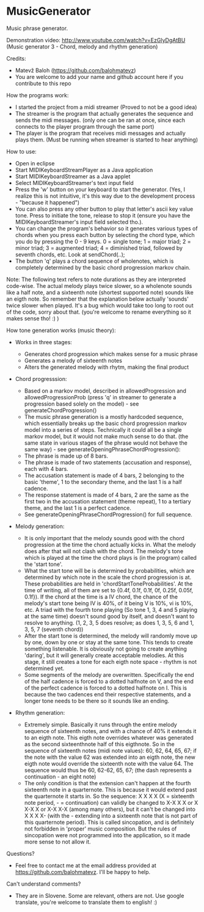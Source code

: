 MusicGenerator
===============

Music phrase generator.

Demonstration video:
http://www.youtube.com/watch?v=EzGlyDgAtBU (Music generator 3 - Chord, melody and rhythm generation)

Credits:
- Matevž Baloh (https://github.com/balohmatevz)
- You are welcome to add your name and github account here if you contribute to this repo

How the programs work:
- I started the project from a midi streamer (Proved to not be a good idea)
- The streamer is the program that actually generates the sequence and sends the midi messages. (only one can be ran at once, since each connects to the player program through the same port)
- The player is the program that receives midi messages and actually plays them. (Must be running when streamer is started to hear anything)

How to use: 
- Open in eclipse
- Start MIDIKeyboardStreamPlayer as a Java application
- Start MIDIKeyboardStreamer as a Java applet
- Select MIDIKeyboardStreamer's text input field
- Press the 'w' button on your keyboard to start the generator. (Yes, I realize this is not intuitive, it's this way due to the development process - "because it happened")
- You can also press any other button to play that letter's ascii key value tone. Press to initiate the tone, release to stop it (ensure you have the MIDIKeyboardStreamer's input field selected tho.).
- You can change the program's behavior so it generates various types of chords when you press each button by selecting the chord type, which you do by pressing the 0 - 9 keys. 0 = single tone; 1 = major triad; 2 = minor triad; 3 = augmented triad; 4 = diminished triad, followed by seventh chords, etc. Look at sendChord(..);
- The button 'q' plays a chord sequence of wholenotes, which is completely determined by the basic chord progression markov chain.

Note: The following text refers to note durations as they are interpreted code-wise. The actual melody plays twice slower, so a wholenote sounds like a half note, and a sixteenth note (shortest supported note) sounds like an eigth note. So remember that the explanation below actually 'sounds' twice slower when played. It's a bug which would take too long to root out of the code, sorry about that. (you're welcome to rename everything so it makes sense tho! :) )

How tone generation works (music theory):
- Works in three stages:
  - Generates chord progression which makes sense for a music phrase
  - Generates a melody of sixteenth notes
  - Alters the generated melody with rhytm, making the final product

- Chord progresssion:
  - Based on a markov model, described in allowedProgression and allowedProgressionProb (press 'q' in streamer to generate a progression based solely on the model) - see generateChordProgression()
  - The music phrase generation is a mostly hardcoded sequence, which essentially breaks up the basic chord progression markov model into a series of steps. Technically it could all be a single markov model, but it would not make much sense to do that. (the same state in various stages of the phrase would not behave the same way) - see generateOpeningPhraseChordProgression():
  - The phrase is made up of 8 bars.
  - The phrase is made of two statements (accusation and response), each with 4 bars.
  - The accusation statement is made of 4 bars, 2 belonging to the basic 'theme', 1 to the secondary theme, and the last 1 is a half cadence.
  - The response statement is made of 4 bars, 2 are the same as the first two in the accusation statement (theme repeat), 1 to a tertiary theme, and the last 1 is a perfect cadence.
  - See generateOpeningPhraseChordProgression() for full sequence.

- Melody generation:
  - It is only important that the melody sounds good with the chord progression at the time the chord actually kicks in. What the melody does after that will not clash with the chord. The melody's tone which is played at the time the chord plays is (in the program) called the 'start tone'.
  - What the start tone will be is determined by probabilities, which are determined by which note in the scale the chord progression is at. These probabilities are held in 'chordStartToneProbabilities'. At the time of writing, all of them are set to {0.4f, 0.1f, 0.1f, 0f, 0.25f, 0.05f, 0.1f}). If the chord at the time is a IV chord, the chance of the melody's start tone being IV is 40%, of it being V is 10%, vi is 10%, etc. A triad with the fourth tone playing (So tone 1, 3, 4 and 5 playing at the same time) doesn't sound good by itself, and doesn't want to resolve to anything. (1, 2, 3, 5 does resolve; as does 1, 3, 5, 6 and 1, 3, 5, 7 (seventh chord))
  - After the start tone is determined, the melody will randomly move up by one, down by one or stay at the same tone. This tends to create something listenable. It is obviously not going to create anything 'daring', but it will generally create acceptable melodies. At this stage, it still creates a tone for each eigth note space - rhythm is not determined yet.
  - Some segments of the melody are overwritten. Specifically the end of the half cadence is forced to a dotted halfnote on V, and the end of the perfect cadence is forced to a dotted halfnote on I. This is because the two cadences end their respective statements, and a longer tone needs to be there so it sounds like an ending.

- Rhythm generation:
  - Extremely simple. Basically it runs through the entire melody sequence of sixteenth notes, and with a chance of 40% it extends it to an eigth note. This eigth note overrides whatever was generated as the second sixteenthnote half of this eigthnote. So in the sequence of sixteenth notes (midi note values): 60, 62, 64, 65, 67; if the note with the value 62 was extended into an eigth note, the new eigth note would override the sixteenth note with the value 64. The sequence would thus be 60, 62-62, 65, 67; (the dash represents a continuation - an eight note)
  - The only condition is that the extension can't happen at the fourth sixteenth note in a quarternote. This is because it would extend past the quarternote it starts in. So the sequence: X X X X (X = sixteenth note period, - = continuation) can validly be changed to X-X X X or X X-X X or X-X X-X (among many others), but it can't be changed into X X X X- (with the - extending into a sixteenth note that is not part of this quarternote period). This is called sincopation, and is definitely not forbidden in 'proper' music composition. But the rules of sincopation were not programmed into the application, so it made more sense to not allow it. 

Questions?
- Feel free to contact me at the email address provided at https://github.com/balohmatevz. I'll be happy to help.

Can't understand comments?
- They are in Slovene. Some are relevant, others are not. Use google translate, you're welcome to translate them to english! :)
